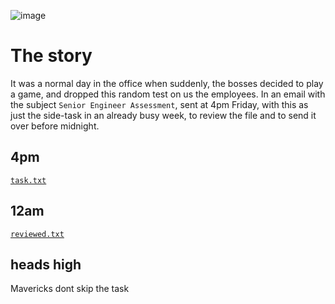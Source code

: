 ![image](https://github.com/syazsolo/linkedin/assets/54979264/41b83ada-1e25-465a-ae11-38abc10922bd)

# The story
It was a normal day in the office when suddenly, the bosses decided to play a game, and dropped this random test on us the employees. In an email with the subject `Senior Engineer Assessment`, sent at 4pm Friday, with this as just the side-task in an already busy week, to review the file and to send it over before midnight. 

## 4pm
[`task.txt`](task.txt)  

## 12am
[`reviewed.txt`](reviewed.txt)

## heads high
Mavericks dont skip the task
